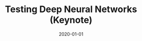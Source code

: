 ---
title: "Testing Deep Neural Networks (Keynote)"
date: 2020-01-01
venue: "SPLASH '20: Conference on Systems, Programming, Languages, and Applications, Software for Humanity, Virtual Event, USA, November, 2020, Companion Volume"
paperurl: https://doi.org/10.1145/3426430.3434071
authors: "Mary Lou Soffa"
---